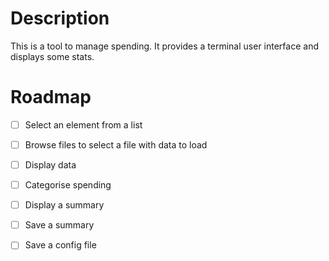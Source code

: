 # Description

This is a tool to manage spending. It provides a terminal user interface and displays some stats.

# Roadmap

- [ ] Select an element from a list
- [ ] Browse files to select a file with data to load
- [ ] Display data
- [ ] Categorise spending

- [ ] Display a summary 
- [ ] Save a summary
- [ ] Save a config file


